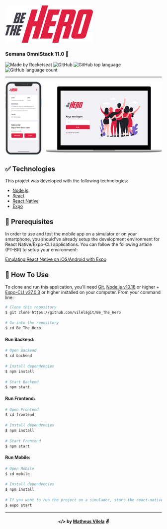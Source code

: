 ![logo](./logo.png)

###  Semana OmniStack 11.0 🚀 

![Made by Rocketseat](https://img.shields.io/badge/made%20by-Rocketseat-red?style=for-the-badge)
![GitHub](https://img.shields.io/github/license/vilelagit/be_the_hero?color=red&style=for-the-badge)
![GitHub top language](https://img.shields.io/github/languages/top/vilelagit/be_the_hero?color=red&style=for-the-badge)
![GitHub language count](https://img.shields.io/github/languages/count/vilelagit/be_the_hero?color=red&style=for-the-badge)
***
![BeTheHero](.github/bethehero.png)


## :white_check_mark: Technologies

This project was developed with the following technologies:

- [Node.js](https://nodejs.org/en/)
- [React](https://reactjs.org)
- [React Native](https://facebook.github.io/react-native/)
- [Expo](https://expo.io/)

## :construction: Prerequisites

In order to use and test the mobile app on a simulator or on your smartphone, you should've already setup the development environment for React Native/Expo-CLI applications. You can follow the following article (PT-BR) to setup your environment:

[Emulating React Native on iOS/Android with Expo](https://www.youtube.com/watch?v=eSjFDWYkdxM&vl=pt)
  
##  :checkered_flag: How To Use

To clone and run this application, you'll need [Git](https://git-scm.com), [Node.js v10.16][nodejs] or higher + [Expo-CLI v37.0.3][expo] or higher installed on your computer. From your command line:

```bash
# Clone this repository
$ git clone https://github.com/vilelagit/Be_The_Hero

# Go into the repository
$ cd Be_The_Hero
```
#### Run Backend:
```bash
# Open Backend
$ cd backend

# Install dependencies
$ npm install

# Start Backend
$ npm start
```
#### Run Frontend:
```bash
# Open Frontend
$ cd frontend

# Install dependencies
$ npm install

# Start Frontend
$ npm start
```
#### Run Mobile:
```bash
# Open Mobile
$ cd mobile

# Install dependencies
$ npm install

# If you want to run the project on a simulador, start the react-native server as it is
$ expo start

```
---

<h4 align="center"> <em>&lt;/&gt;</em> by <a href="https://github.com/vilelagit" target="_blank">Matheus Vilela</a> ✌</h4>

[nodejs]: https://nodejs.org/
[expo]: https://docs.expo.io/
[vc]: https://code.visualstudio.com/
[vceditconfig]: https://marketplace.visualstudio.com/items?itemName=EditorConfig.EditorConfig
[vceslint]: https://marketplace.visualstudio.com/items?itemName=dbaeumer.vscode-eslint
